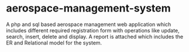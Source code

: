 # aerospace-management-system
A php and sql based aerospace management web application which includes different required registration form with operations like update, search, insert, delete and display. A report is attached which includes the ER and Relational model for the system. 
